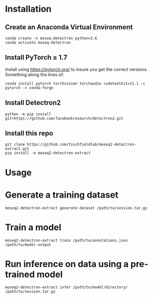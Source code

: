# Installation

## Create an Anaconda Virtual Environment
```
conda create -n moseq-detectron python=3.6
conda activate moseq-detectron
```
## Install PyTorch ≥ 1.7
Install using https://pytorch.org/ to insure you get the correct versions. Something along the lines of:
```
conda install pytorch torchvision torchaudio cudatoolkit=11.1 -c pytorch -c conda-forge
```

## Install Detectron2
```
python -m pip install git+https://github.com/facebookresearch/detectron2.git
```

## Install this repo
```
git clone https://github.com/tischfieldlab/moseq2-detectron-extract.git
pip install -e moseq2-detectron-extract
```

# Usage

# Generate a training dataset
```
moseq2-detectron-extract generate-dataset /path/to/session.tar.gz
```

# Train a model
```
moseq2-detectron-extract train /path/to/annotations.json /path/to/model-output
```

# Run inference on data using a pre-trained model
```
moseq2-detectron-extract infer /path/to/model/directory/ /path/to/session.tar.gz
```
